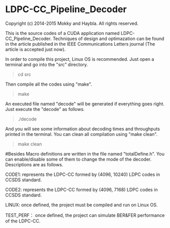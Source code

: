 # LDPC-CC_Pipeline_Decoder

Copyright (c) 2014-2015 Mokky and Haybla. All rights reserved.

This is the source codes of a CUDA application named LDPC-CC_Pipeline_Decoder. 
Techniques of design and optimazation can be found in the article published in
the IEEE Communications Letters journal (The article is accepted just now).

In order to compile this project, Linux OS is recommended. Just open a terminal 
and go into the "src" directory. 

>cd src

Then compile all the codes using "make".

>make

An executed file named "decode" will be generated if everything goes right. Just 
execute the "decode" as follows.

>./decode

And you will see some information about decoding times and throughputs printed in 
the terminal. You can clean all compilation using "make clean".

>make clean

#Besides
Macro definitions are written in the file named "totalDefine.h". You can enable/disable 
some of them to change the mode of the decoder. Descriptions are as follows.

CODE1: represents the LDPC-CC formed by (4096, 10240) LDPC codes in CCSDS standard. 

CODE2: represents the LDPC-CC formed by (4096, 7168) LDPC codes in CCSDS standard.

LINUX: once defined, the project must be compiled and run on Linux OS.

TEST_PERF： once defined, the project can simulate BER&FER performance of the LDPC-CC.


